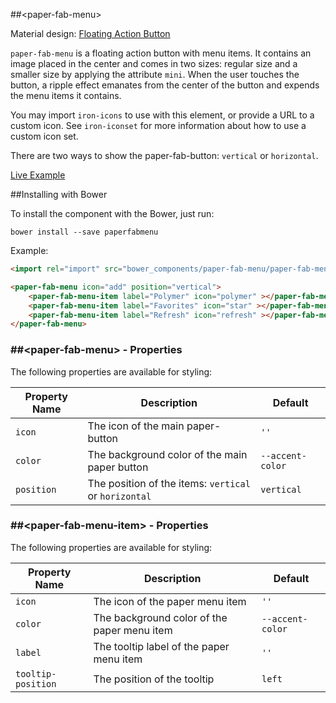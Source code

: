 
##&lt;paper-fab-menu&gt;

Material design: [Floating Action Button](https://www.google.com/design/spec/components/buttons-floating-action-button.html)

`paper-fab-menu` is a floating action button with menu items. It contains an image placed in the center and
comes in two sizes: regular size and a smaller size by applying the attribute `mini`. When
the user touches the button, a ripple effect emanates from the center of the button and expends the menu items it contains.

You may import `iron-icons` to use with this element, or provide a URL to a custom icon.
See `iron-iconset` for more information about how to use a custom icon set.

There are two ways to show the paper-fab-button: `vertical` or `horizontal`.

[Live Example](http://spacee.xyz/polymer-components/paper-fab-menu/demo.html)

##Installing with Bower

To install the component with the Bower, just run: 

`bower install --save paperfabmenu`

Example:

```html
<import rel="import" src="bower_components/paper-fab-menu/paper-fab-menu.html" />

<paper-fab-menu icon="add" position="vertical">
	<paper-fab-menu-item label="Polymer" icon="polymer" ></paper-fab-menu-item>
	<paper-fab-menu-item label="Favorites" icon="star" ></paper-fab-menu-item>
	<paper-fab-menu-item label="Refresh" icon="refresh" ></paper-fab-menu-item>
</paper-fab-menu>
```

### ##&lt;paper-fab-menu&gt; - Properties

The following properties are available for styling:

| Property Name | Description | Default |
| --- | --- | --- |
| `icon` | The icon of the main paper-button | `''` |
| `color` | The background color of the main paper button | `--accent-color` |
| `position` | The position of the items: `vertical` or `horizontal` | `vertical` |

### ##&lt;paper-fab-menu-item&gt; - Properties

The following properties are available for styling:

| Property Name | Description | Default |
| --- | --- | --- |
| `icon` | The icon of the paper menu item | `''` |
| `color` | The background color of the paper menu item | `--accent-color` |
| `label` | The tooltip label of the paper menu item | `''` |
| `tooltip-position` | The position of the tooltip | `left` |


